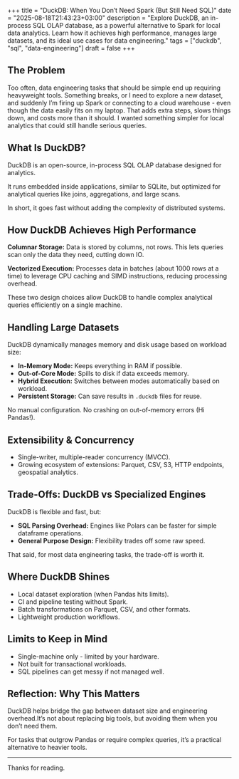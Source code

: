 +++
title = "DuckDB: When You Don’t Need Spark (But Still Need SQL)"
date = "2025-08-18T21:43:23+03:00"
description = "Explore DuckDB, an in-process SQL OLAP database, as a powerful alternative to Spark for local data analytics. Learn how it achieves high performance, manages large datasets, and its ideal use cases for data engineering."
tags = ["duckdb", "sql", "data-engineering"]
draft = false
+++

## The Problem
Too often, data engineering tasks that should be simple end up requiring heavyweight tools. Something breaks, or I need to explore a new dataset, and suddenly I’m firing up Spark or connecting to a cloud warehouse - even though the data easily fits on my laptop. That adds extra steps, slows things down, and costs more than it should. I wanted something simpler for local analytics that could still handle serious queries.

## What Is DuckDB?
DuckDB is an open-source, in-process SQL OLAP database designed for analytics.

It runs embedded inside applications, similar to SQLite, but optimized for analytical queries like joins, aggregations, and large scans.

In short, it goes fast without adding the complexity of distributed systems.

## How DuckDB Achieves High Performance
**Columnar Storage:**
Data is stored by columns, not rows. This lets queries scan only the data they need, cutting down IO.

**Vectorized Execution:**
Processes data in batches (about 1000 rows at a time) to leverage CPU caching and SIMD instructions, reducing processing overhead.

These two design choices allow DuckDB to handle complex analytical queries efficiently on a single machine.

## Handling Large Datasets
DuckDB dynamically manages memory and disk usage based on workload size:
* **In-Memory Mode:** Keeps everything in RAM if possible.
* **Out-of-Core Mode:** Spills to disk if data exceeds memory.
* **Hybrid Execution:** Switches between modes automatically based on workload.
* **Persistent Storage:** Can save results in `.duckdb` files for reuse.

No manual configuration. No crashing on out-of-memory errors (Hi Pandas!).

## Extensibility & Concurrency
* Single-writer, multiple-reader concurrency (MVCC).
* Growing ecosystem of extensions: Parquet, CSV, S3, HTTP endpoints, geospatial analytics.

## Trade-Offs: DuckDB vs Specialized Engines
DuckDB is flexible and fast, but:
* **SQL Parsing Overhead:** Engines like Polars can be faster for simple dataframe operations.
* **General Purpose Design:** Flexibility trades off some raw speed.

That said, for most data engineering tasks, the trade-off is worth it.

## Where DuckDB Shines
* Local dataset exploration (when Pandas hits limits).
* CI and pipeline testing without Spark.
* Batch transformations on Parquet, CSV, and other formats.
* Lightweight production workflows.

## Limits to Keep in Mind
* Single-machine only - limited by your hardware.
* Not built for transactional workloads.
* SQL pipelines can get messy if not managed well.

## Reflection: Why This Matters
DuckDB helps bridge the gap between dataset size and engineering overhead.It’s not about replacing big tools, but avoiding them when you don’t need them.

For tasks that outgrow Pandas or require complex queries, it’s a practical alternative to heavier tools.

---

Thanks for reading.

